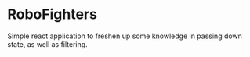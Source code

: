 <h1>RoboFighters</h1> 

Simple react application to freshen up some knowledge in passing down state, as well as filtering.

